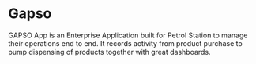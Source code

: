 # Gapso
GAPSO App is an Enterprise Application built for Petrol Station to manage their operations end to end. It records activity from product purchase to pump dispensing of products together with great dashboards. 
